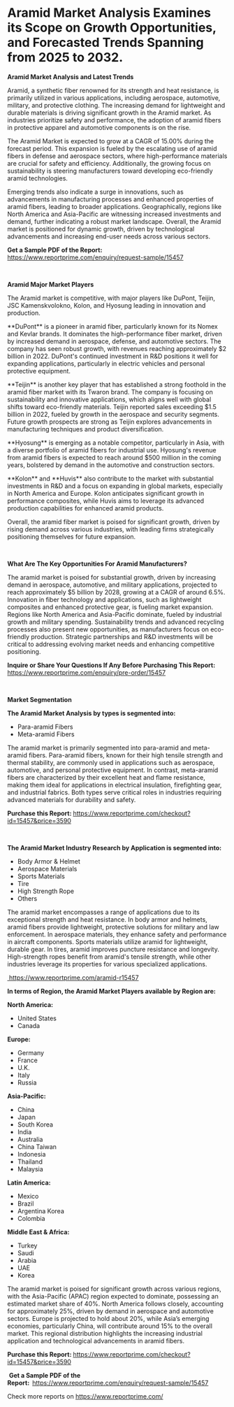 <p><h1>Aramid Market Analysis Examines its Scope on Growth Opportunities, and Forecasted Trends Spanning from 2025 to 2032.</h1></p><p><strong>Aramid Market Analysis and Latest Trends</strong></p>
<p><p>Aramid, a synthetic fiber renowned for its strength and heat resistance, is primarily utilized in various applications, including aerospace, automotive, military, and protective clothing. The increasing demand for lightweight and durable materials is driving significant growth in the Aramid market. As industries prioritize safety and performance, the adoption of aramid fibers in protective apparel and automotive components is on the rise. </p><p>The Aramid Market is expected to grow at a CAGR of 15.00% during the forecast period. This expansion is fueled by the escalating use of aramid fibers in defense and aerospace sectors, where high-performance materials are crucial for safety and efficiency. Additionally, the growing focus on sustainability is steering manufacturers toward developing eco-friendly aramid technologies. </p><p>Emerging trends also indicate a surge in innovations, such as advancements in manufacturing processes and enhanced properties of aramid fibers, leading to broader applications. Geographically, regions like North America and Asia-Pacific are witnessing increased investments and demand, further indicating a robust market landscape. Overall, the Aramid market is positioned for dynamic growth, driven by technological advancements and increasing end-user needs across various sectors.</p></p>
<p><strong>Get a Sample PDF of the Report:&nbsp;</strong> <a href="https://www.reportprime.com/enquiry/request-sample/15457?utm_campaign=3169&utm_medium=2&utm_source=Github&utm_content=ia&utm_term=20032025&utm_id=aramid">https://www.reportprime.com/enquiry/request-sample/15457</a></p>
<p>&nbsp;</p>
<p><strong>Aramid Major Market Players</strong></p>
<p><p>The Aramid market is competitive, with major players like DuPont, Teijin, JSC Kamenskvolokno, Kolon, and Hyosung leading in innovation and production. </p><p>**DuPont** is a pioneer in aramid fiber, particularly known for its Nomex and Kevlar brands. It dominates the high-performance fiber market, driven by increased demand in aerospace, defense, and automotive sectors. The company has seen robust growth, with revenues reaching approximately $2 billion in 2022. DuPont's continued investment in R&D positions it well for expanding applications, particularly in electric vehicles and personal protective equipment.</p><p>**Teijin** is another key player that has established a strong foothold in the aramid fiber market with its Twaron brand. The company is focusing on sustainability and innovative applications, which aligns well with global shifts toward eco-friendly materials. Teijin reported sales exceeding $1.5 billion in 2022, fueled by growth in the aerospace and security segments. Future growth prospects are strong as Teijin explores advancements in manufacturing techniques and product diversification.</p><p>**Hyosung** is emerging as a notable competitor, particularly in Asia, with a diverse portfolio of aramid fibers for industrial use. Hyosung's revenue from aramid fibers is expected to reach around $500 million in the coming years, bolstered by demand in the automotive and construction sectors.</p><p>**Kolon** and **Huvis** also contribute to the market with substantial investments in R&D and a focus on expanding in global markets, especially in North America and Europe. Kolon anticipates significant growth in performance composites, while Huvis aims to leverage its advanced production capabilities for enhanced aramid products.</p><p>Overall, the aramid fiber market is poised for significant growth, driven by rising demand across various industries, with leading firms strategically positioning themselves for future expansion.</p></p>
<p>&nbsp;</p>
<p><strong>What Are The Key Opportunities For Aramid Manufacturers?</strong></p>
<p><p>The aramid market is poised for substantial growth, driven by increasing demand in aerospace, automotive, and military applications, projected to reach approximately $5 billion by 2028, growing at a CAGR of around 6.5%. Innovation in fiber technology and applications, such as lightweight composites and enhanced protective gear, is fueling market expansion. Regions like North America and Asia-Pacific dominate, fueled by industrial growth and military spending. Sustainability trends and advanced recycling processes also present new opportunities, as manufacturers focus on eco-friendly production. Strategic partnerships and R&D investments will be critical to addressing evolving market needs and enhancing competitive positioning.</p></p>
<p><strong>Inquire or Share Your Questions If Any Before Purchasing This Report:</strong> <a href="https://www.reportprime.com/enquiry/pre-order/15457?utm_campaign=3169&utm_medium=2&utm_source=Github&utm_content=ia&utm_term=20032025&utm_id=aramid">https://www.reportprime.com/enquiry/pre-order/15457</a></p>
<p>&nbsp;</p>
<p><strong>Market Segmentation</strong></p>
<p><strong>The Aramid Market Analysis by types is segmented into:</strong></p>
<p><ul><li>Para-aramid Fibers</li><li>Meta-aramid Fibers</li></ul></p>
<p><p>The aramid market is primarily segmented into para-aramid and meta-aramid fibers. Para-aramid fibers, known for their high tensile strength and thermal stability, are commonly used in applications such as aerospace, automotive, and personal protective equipment. In contrast, meta-aramid fibers are characterized by their excellent heat and flame resistance, making them ideal for applications in electrical insulation, firefighting gear, and industrial fabrics. Both types serve critical roles in industries requiring advanced materials for durability and safety.</p></p>
<p><strong>Purchase this Report:&nbsp;</strong><a href="https://www.reportprime.com/checkout?id=15457&price=3590&utm_campaign=3169&utm_medium=2&utm_source=Github&utm_content=ia&utm_term=20032025&utm_id=aramid">https://www.reportprime.com/checkout?id=15457&price=3590</a></p>
<p>&nbsp;</p>
<p><strong>The Aramid Market Industry Research by Application is segmented into:</strong></p>
<p><ul><li>Body Armor & Helmet</li><li>Aerospace Materials</li><li>Sports Materials</li><li>Tire</li><li>High Strength Rope</li><li>Others</li></ul></p>
<p><p>The aramid market encompasses a range of applications due to its exceptional strength and heat resistance. In body armor and helmets, aramid fibers provide lightweight, protective solutions for military and law enforcement. In aerospace materials, they enhance safety and performance in aircraft components. Sports materials utilize aramid for lightweight, durable gear. In tires, aramid improves puncture resistance and longevity. High-strength ropes benefit from aramid's tensile strength, while other industries leverage its properties for various specialized applications.</p></p>
<p><a href="https://www.reportprime.com/aramid-r15457?utm_campaign=3169&utm_medium=2&utm_source=Github&utm_content=ia&utm_term=20032025&utm_id=aramid">&nbsp;https://www.reportprime.com/aramid-r15457</a></p>
<p><strong>In terms of Region, the Aramid Market Players available by Region are:</strong></p>
<p>
    <p> <strong> North America: </strong>
        <ul>
            <li>United States</li>
            <li>Canada</li>
        </ul>
        </p> 
    <p> <strong> Europe: </strong>
        <ul>
            <li>Germany</li>
            <li>France</li>
            <li>U.K.</li>
            <li>Italy</li>
            <li>Russia</li>
        </ul>
        </p> 
    <p> <strong> Asia-Pacific: </strong>
        <ul>
            <li>China</li>
            <li>Japan</li>
            <li>South Korea</li>
            <li>India</li>
            <li>Australia</li>
            <li>China Taiwan</li>
            <li>Indonesia</li>
            <li>Thailand</li>
            <li>Malaysia</li>
        </ul>
        </p> 
    <p> <strong> Latin America: </strong>
        <ul>
            <li>Mexico</li>
            <li>Brazil</li>
            <li>Argentina Korea</li>
            <li>Colombia</li>
        </ul>
        </p> 
    <p> <strong> Middle East & Africa: </strong>
        <ul>
            <li>Turkey</li>
            <li>Saudi</li>
            <li>Arabia</li>
            <li>UAE</li>
            <li>Korea</li>
        </ul>
    </p>
    </p>
<p><p>The aramid market is poised for significant growth across various regions, with the Asia-Pacific (APAC) region expected to dominate, possessing an estimated market share of 40%. North America follows closely, accounting for approximately 25%, driven by demand in aerospace and automotive sectors. Europe is projected to hold about 20%, while Asia’s emerging economies, particularly China, will contribute around 15% to the overall market. This regional distribution highlights the increasing industrial application and technological advancements in aramid fibers.</p></p>
<p><strong>Purchase this Report: </strong><a href="https://www.reportprime.com/checkout?id=15457&price=3590&utm_campaign=3169&utm_medium=2&utm_source=Github&utm_content=ia&utm_term=20032025&utm_id=aramid">https://www.reportprime.com/checkout?id=15457&price=3590</a></p>
<p>&nbsp;<strong>Get a Sample PDF of the Report:&nbsp;&nbsp;</strong><a href="https://www.reportprime.com/enquiry/request-sample/15457?utm_campaign=3169&utm_medium=2&utm_source=Github&utm_content=ia&utm_term=20032025&utm_id=aramid">https://www.reportprime.com/enquiry/request-sample/15457</a></p>
<p><strong></strong></p>
<p>Check more reports on <a href="https://www.reportprime.com/?utm_campaign=3169&utm_medium=2&utm_source=Github&utm_content=ia&utm_term=20032025&utm_id=aramid">https://www.reportprime.com/</a></p>